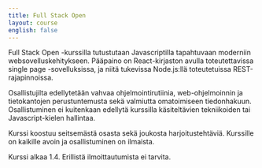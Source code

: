 ```yaml
---
title: Full Stack Open
layout: course
english: false
---
```


Full Stack Open -kurssilla tutustutaan Javascriptilla tapahtuvaan moderniin websovelluskehitykseen. Pääpaino on React-kirjaston avulla toteutettavissa single page -sovelluksissa, ja niitä tukevissa Node.js:llä toteutetuissa REST-rajapinnoissa. 

Osallistujilta edellytetään vahvaa ohjelmointirutiinia, web-ohjelmoinnin ja tietokantojen perustuntemusta sekä valmiutta omatoimiseen tiedonhakuun. Osallistuminen ei kuitenkaan edellytä kurssilla käsiteltävien tekniikoiden tai Javascript-kielen hallintaa.

Kurssi koostuu seitsemästä osasta sekä joukosta harjoitustehtäviä. Kurssille on kaikille avoin ja osallistuminen on ilmaista. 

Kurssi alkaa 1.4. Erillistä ilmoittautumista ei tarvita. 

